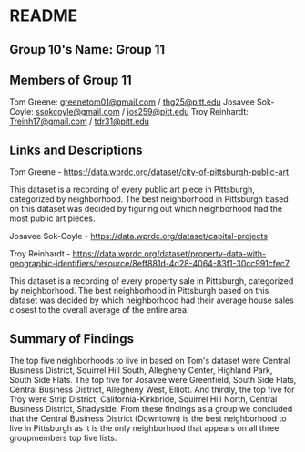 # README

## Group 10's Name: Group 11

## Members of Group 11

Tom Greene: greenetom01@gmail.com / thg25@pitt.edu
Josavee Sok-Coyle: ssokcoyle@gmail.com / jos259@pitt.edu
Troy Reinhardt: Treinh17@gmail.com / tdr31@pitt.edu

## Links and Descriptions

Tom Greene - https://data.wprdc.org/dataset/city-of-pittsburgh-public-art

This dataset is a recording of every public art piece in Pittsburgh, categorized by neighborhood. The best neighborhood in Pittsburgh based on this dataset was decided by figuring out which neighborhood had the most public art pieces.

Josavee Sok-Coyle - https://data.wprdc.org/dataset/capital-projects



Troy Reinhardt - https://data.wprdc.org/dataset/property-data-with-geographic-identifiers/resource/8eff881d-4d28-4064-83f1-30cc991cfec7

This dataset is a recording of every property sale in Pittsburgh, categorized by neighborhood. The best neighborhood in Pittsburgh based on this dataset was decided by which neighborhood had their average house sales closest to the overall average of the entire area.

## Summary of Findings

The top five neighborhoods to live in based on Tom's dataset were Central Business District, Squirrel Hill South, Allegheny Center, Highland Park, South Side Flats. The top five for Josavee were Greenfield, South Side Flats, Central Business District, Allegheny West, Elliott. And thirdly, the top five for Troy were Strip District, California-Kirkbride, Squirrel Hill North, Central Business District, Shadyside. From these findings as a group we concluded that the Central Business District (Downtown) is the best neighborhood to live in Pittsburgh as it is the only neighborhood that appears on all three groupmembers top five lists.


